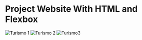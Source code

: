 # Project Website With HTML and Flexbox 

![Turismo 1](https://user-images.githubusercontent.com/94640918/170757915-d7d141a4-d134-4640-8508-4b302f745406.jpeg)
![Turismo 2](https://user-images.githubusercontent.com/94640918/170757938-a1fd8061-d42d-42e1-9b84-dd89d2dcdf2b.jpeg)
![Turismo3](https://user-images.githubusercontent.com/94640918/170757961-55bfd8d4-bed6-44ce-b73a-5bf8e879fe56.jpeg)
